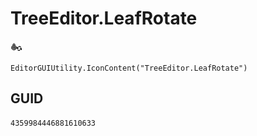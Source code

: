 # TreeEditor.LeafRotate
![](/img/TreeEditor.LeafRotate.png)

``` CSharp
EditorGUIUtility.IconContent("TreeEditor.LeafRotate")
```
## GUID
```
4359984446881610633
```
